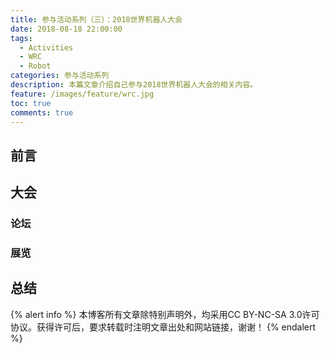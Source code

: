 ```yaml
---
title: 参与活动系列（三）：2018世界机器人大会
date: 2018-08-18 22:00:00
tags:
  - Activities
  - WRC
  - Robot
categories: 参与活动系列
description: 本篇文章介绍自己参与2018世界机器人大会的相关内容。
feature: /images/feature/wrc.jpg
toc: true
comments: true
---
```


## 前言

<!--more-->

## 大会

### 论坛

### 展览

## 总结

{% alert info %}
本博客所有文章除特别声明外，均采用CC BY-NC-SA 3.0许可协议。获得许可后，要求转载时注明文章出处和网站链接，谢谢！
{% endalert %}
